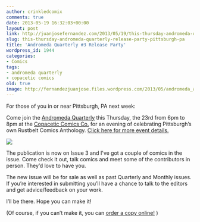 ```yaml
---
author: crinkledcomix
comments: true
date: 2013-05-19 16:32:03+00:00
layout: post
link: http://juanjosefernandez.com/2013/05/19/this-thursday-andromeda-quarterly-release-party-pittsburgh-pa/
slug: this-thursday-andromeda-quarterly-release-party-pittsburgh-pa
title: 'Andromeda Quarterly #3 Release Party'
wordpress_id: 1944
categories:
- Comics
tags:
- andromeda quarterly
- copacetic comics
old: true
image: http://fernandezjuanjose.files.wordpress.com/2013/05/andromeda_amimation.gif
---
```

For those of you in or near Pittsburgh, PA next week:

Come join the [Andromeda Quarterly](https://www.facebook.com/pages/Andromeda-Quarterly/122087897831664) this Thursday, the 23rd from 6pm to 8pm at the [Copacetic Comics Co.](http://www.copaceticcomics.com/) for an evening of celebrating Pittsburgh’s own Rustbelt Comics Anthology. [Click here for more event details.](https://www.facebook.com/events/338125096314296/)
<!--more-->

![](http://fernandezjuanjose.files.wordpress.com/2013/05/andromeda_amimation.gif)

The publication is now on Issue 3 and I've got a couple of comics in the issue. Come check it out, talk comics and meet some of the contributors in person. They’d love to have you.

The new issue will be for sale as well as past Quarterly and Monthly issues. If you’re interested in submitting you’ll have a chance to talk to the editors and get advice/feedback on your work.

I’ll be there. Hope you can make it!

(Of course, if you can’t make it, you can [order a copy online!](http://littletired.storenvy.com/products/1548851-andromeda-quarterly-issue-3) )
